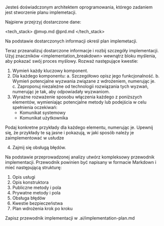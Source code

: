 Jesteś doświadczonym architektem oprogramowania, którego zadaniem jest stworzenie planu implemetacji.

Najpierw przejrzyj dostarczone dane:

<tech_stack>
@mvp.md
@prd.md
</tech_stack>

Na podstawie dostarczonych informacji określ plan implemetacji.

Teraz przeanalizuj dostarczone informacje i rozbij szczegóły implementacji. Użyj znaczników <implementation_breakdown> wewnątrz bloku myślenia, aby pokazać swój proces myślowy. Rozważ następujące kwestie:

1. Wymień każdy kluczowy komponent.
2. Dla każdego komponentu:
   a. Szczegółowo opisz jego funkcjonalność.
   b. Wymień potencjalne wyzwania związane z wdrożeniem, numerując je.
   c. Zaproponuj niezależne od technologii rozwiązania tych wyzwań, numerując je tak, aby odpowiadały wyzwaniom.
3. Wyraźne rozważenie sposobu włączenia każdego z poniższych elementów, wymieniając potencjalne metody lub podejścia w celu spełnienia oczekiwań:
   - Komunikat systemowy
   - Komunikat użytkownika

Podaj konkretne przykłady dla każdego elementu, numerując je. Upewnij się, że przykłady te są jasne i pokazują, w jaki sposób należy je zaimplementować w usłudze

4. Zajmij się obsługą błędów.

Na podstawie przeprowadzonej analizy utwórz kompleksowy przewodnik implementacji. Przewodnik powinien być napisany w formacie Markdown i mieć następującą strukturę:

1. Opis usługi
2. Opis konstruktora
3. Publiczne metody i pola
4. Prywatne metody i pola
5. Obsługa błędów
6. Kwestie bezpieczeństwa
7. Plan wdrożenia krok po kroku

Zapisz przewodnik implementacji w .ai/implementation-plan.md
